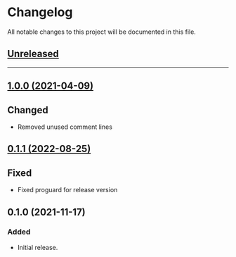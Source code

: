 # Changelog
All notable changes to this project will be documented in this file.

## [Unreleased](https://github.com/Teknasyon-Teknoloji/desk360-flutter-sdk/compare/1.0.0...main)


---


## [1.0.0 (2021-04-09)](https://github.com/Teknasyon-Teknoloji/desk360-flutter-sdk/compare/0.1.1...1.0.0)
## Changed
- Removed unused comment lines


## [0.1.1 (2022-08-25)](https://github.com/Teknasyon-Teknoloji/desk360-flutter-sdk/compare/0.1.0...0.1.1)
## Fixed
- Fixed proguard for release version


## 0.1.0 (2021-11-17)
### Added
- Initial release.
